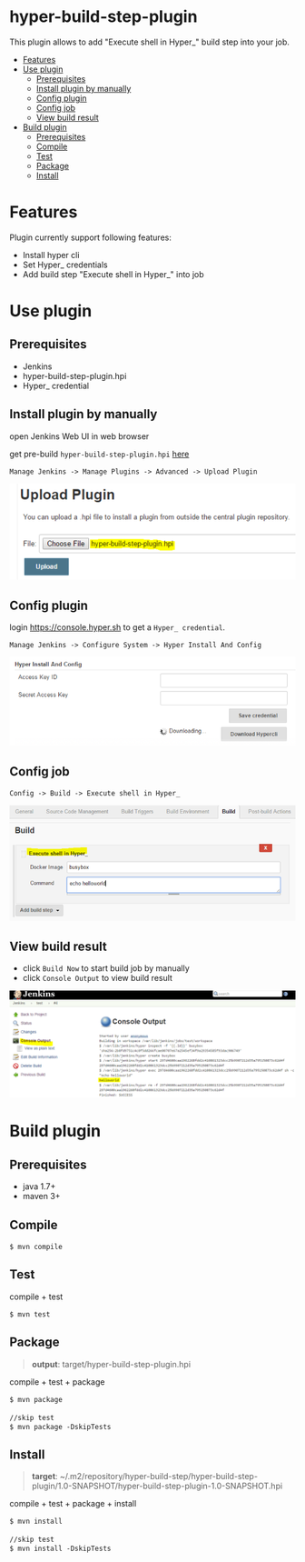 hyper-build-step-plugin
=======================

This plugin allows to add "Execute shell in Hyper_" build step into your job.

<!-- TOC depthFrom:1 depthTo:6 withLinks:1 updateOnSave:1 orderedList:0 -->

- [Features](#features)
- [Use plugin](#use-plugin)
	- [Prerequisites](#prerequisites)
	- [Install plugin by manually](#install-plugin-by-manually)
	- [Config plugin](#config-plugin)
	- [Config job](#config-job)
	- [View build result](#view-build-result)
- [Build plugin](#build-plugin)
	- [Prerequisites](#prerequisites)
	- [Compile](#compile)
	- [Test](#test)
	- [Package](#package)
	- [Install](#install)

<!-- /TOC -->

# Features
Plugin currently support following features:

- Install hyper cli
- Set Hyper_ credentials
- Add build step "Execute shell in Hyper_" into job


# Use plugin

## Prerequisites

- Jenkins
- hyper-build-step-plugin.hpi
- Hyper_ credential

## Install plugin by manually

open Jenkins Web UI in web browser

get pre-build `hyper-build-step-plugin.hpi` [here](target/hyper-build-step-plugin.hpi)

```
Manage Jenkins -> Manage Plugins -> Advanced -> Upload Plugin
```

![](images/upload-plugin.PNG)

## Config plugin

login https://console.hyper.sh to get a `Hyper_ credential`.

```
Manage Jenkins -> Configure System -> Hyper Install And Config
```
![](images/config-plugin.PNG)

## Config job

```
Config -> Build -> Execute shell in Hyper_
```
![](images/config-job.PNG)

## View build result

- click `Build Now` to start build job by manually
- click `Console Output` to view build result

![](images/view-result.PNG)


# Build plugin

## Prerequisites

- java 1.7+
- maven 3+

## Compile
```
$ mvn compile
```

## Test

compile + test

```
$ mvn test
```

## Package

> **output**: target/hyper-build-step-plugin.hpi

compile + test + package

```
$ mvn package

//skip test
$ mvn package -DskipTests
```

## Install

> **target**: ~/.m2/repository/hyper-build-step/hyper-build-step-plugin/1.0-SNAPSHOT/hyper-build-step-plugin-1.0-SNAPSHOT.hpi

compile + test + package + install

```
$ mvn install

//skip test
$ mvn install -DskipTests
```
